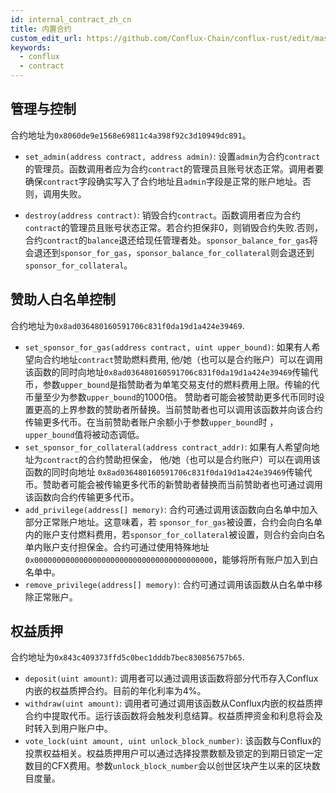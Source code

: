 ```yaml
---
id: internal_contract_zh_cn
title: 内置合约
custom_edit_url: https://github.com/Conflux-Chain/conflux-rust/edit/master/internal_contract/README_zh_cn.md
keywords:
  - conflux
  - contract
---
```


## 管理与控制

合约地址为`0x8060de9e1568e69811c4a398f92c3d10949dc891`。

+ `set_admin(address contract, address admin)`: 设置`admin`为合约`contract`的管理员。函数调用者应为合约`contract`的管理员且账号状态正常。调用者要确保`contract`字段确实写入了合约地址且`admin`字段是正常的账户地址。否则，调用失败。

+ `destroy(address contract)`: 销毁合约`contract`。函数调用者应为合约`contract`的管理员且账号状态正常。若合约担保非0，则销毁合约失败.否则，合约`contract`的`balance`退还给现任管理者处。`sponsor_balance_for_gas`将会退还到`sponsor_for_gas`，`sponsor_balance_for_collateral`则会退还到`sponsor_for_collateral`。

## 赞助人白名单控制

合约地址为`0x8ad036480160591706c831f0da19d1a424e39469`.

+ `set_sponsor_for_gas(address contract, uint upper_bound)`: 如果有人希望向合约地址`contract`赞助燃料费用, 他/她（也可以是合约账户）可以在调用该函数的同时向地址`0x8ad036480160591706c831f0da19d1a424e39469`传输代币，参数`upper_bound`是指赞助者为单笔交易支付的燃料费用上限。传输的代币量至少为参数`upper_bound`的1000倍。 赞助者可能会被赞助更多代币同时设置更高的上界参数的赞助者所替换。当前赞助者也可以调用该函数并向该合约传输更多代币。在当前赞助者账户余额小于参数`upper_bound`时 ，`upper_bound`值将被动态调低。
+ `set_sponsor_for_collateral(address contract_addr)`: 如果有人希望向地址为`contract`的合约赞助担保金， 他/她（也可以是合约账户）可以在调用该函数的同时向地址 `0x8ad036480160591706c831f0da19d1a424e39469`传输代币。赞助者可能会被传输更多代币的新赞助者替换而当前赞助者也可通过调用该函数向合约传输更多代币。
+ `add_privilege(address[] memory)`: 合约可通过调用该函数向白名单中加入部分正常账户地址。这意味着，若 `sponsor_for_gas`被设置，合约会向白名单内的账户支付燃料费用，若`sponsor_for_collateral`被设置，则合约会向白名单内账户支付担保金。合约可通过使用特殊地址`0x0000000000000000000000000000000000000000`，能够将所有账户加入到白名单中。
+ `remove_privilege(address[] memory)`: 合约可通过调用该函数从白名单中移除正常账户。

## 权益质押

合约地址为`0x843c409373ffd5c0bec1dddb7bec830856757b65`.

+ `deposit(uint amount)`: 调用者可以通过调用该函数将部分代币存入Conflux内嵌的权益质押合约。目前的年化利率为4%。
+ `withdraw(uint amount)`: 调用者可通过调用该函数从Conflux内嵌的权益质押合约中提取代币。运行该函数将会触发利息结算。权益质押资金和利息将会及时转入到用户账户中。
+ `vote_lock(uint amount, uint unlock_block_number)`: 该函数与Conflux的投票权益相关。权益质押用户可以通过选择投票数额及锁定的到期日锁定一定数目的CFX费用。参数`unlock_block_number`会以创世区块产生以来的区块数目度量。